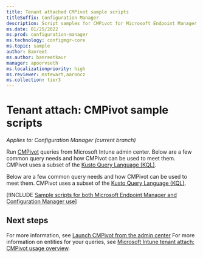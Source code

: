 ```yaml
---
title: Tenant attached CMPivot sample scripts
titleSuffix: Configuration Manager
description: Script samples for CMPivot for Microsoft Endpoint Manager tenant attached devices.
ms.date: 01/25/2022
ms.prod: configuration-manager
ms.technology: configmgr-core
ms.topic: sample
author: Banreet
ms.author: banreetkaur
manager: apoorvseth
ms.localizationpriority: high
ms.reviewer: mstewart,aaroncz 
ms.collection: tier3
---
```


# Tenant attach: CMPivot sample scripts
<!---->
*Applies to: Configuration Manager (current branch)*

Run [CMPivot](cmpivot-start.md) queries from Microsoft Intune admin center. Below are a few common query needs and how CMPivot can be used to meet them. CMPivot uses a subset of the [Kusto Query Language (KQL)](/azure/kusto/query/).

Below are a few common query needs and how CMPivot can be used to meet them. CMPivot uses a subset of the [Kusto Query Language (KQL)](/azure/kusto/query/).

[!INCLUDE [Sample scripts for both Microsoft Endpoint Manager and Configuration Manager use](../core/servers/manage/includes/cmpivot-samples-shared.md)]

## Next steps

For more information, see [Launch CMPivot from the admin center](cmpivot-start.md)
For more information on entities for your queries, see [Microsoft Intune tenant attach: CMPivot usage overview](cmpivot-overview-attached.md).